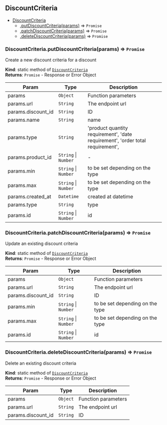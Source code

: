 <a name="module_DiscountCriteria"></a>

## DiscountCriteria

* [DiscountCriteria](#module_DiscountCriteria)
    * [.putDiscountCriteria(params)](#module_DiscountCriteria.putDiscountCriteria) ⇒ <code>Promise</code>
    * [.patchDiscountCriteria(params)](#module_DiscountCriteria.patchDiscountCriteria) ⇒ <code>Promise</code>
    * [.deleteDiscountCriteria(params)](#module_DiscountCriteria.deleteDiscountCriteria) ⇒ <code>Promise</code>

<a name="module_DiscountCriteria.putDiscountCriteria"></a>

### DiscountCriteria.putDiscountCriteria(params) ⇒ <code>Promise</code>
Create a new discount criteria for a discount

**Kind**: static method of [<code>DiscountCriteria</code>](#module_DiscountCriteria)  
**Returns**: <code>Promise</code> - Response or Error Object  

| Param | Type | Description |
| --- | --- | --- |
| params | <code>Object</code> | Function parameters |
| params.url | <code>String</code> | The endpoint url |
| params.discount_id | <code>String</code> | ID |
| params.name | <code>String</code> | name |
| params.type | <code>String</code> | 'product quantity requirement', 'date requirement', 'order total requirement', |
| params.product_id | <code>String</code> \| <code>Number</code> | - |
| params.min | <code>String</code> \| <code>Number</code> | to be set depending on the type |
| params.max | <code>String</code> \| <code>Number</code> | to be set depending on the type |
| params.created_at | <code>Datetime</code> | created at datetime |
| params.type | <code>String</code> | type |
| params.id | <code>String</code> \| <code>Number</code> | id |

<a name="module_DiscountCriteria.patchDiscountCriteria"></a>

### DiscountCriteria.patchDiscountCriteria(params) ⇒ <code>Promise</code>
Update an existing discount criteria

**Kind**: static method of [<code>DiscountCriteria</code>](#module_DiscountCriteria)  
**Returns**: <code>Promise</code> - Response or Error Object  

| Param | Type | Description |
| --- | --- | --- |
| params | <code>Object</code> | Function parameters |
| params.url | <code>String</code> | The endpoint url |
| params.discount_id | <code>String</code> | ID |
| params.min | <code>String</code> \| <code>Number</code> | to be set depending on the type |
| params.max | <code>String</code> \| <code>Number</code> | to be set depending on the type |
| params.id | <code>String</code> \| <code>Number</code> | id |

<a name="module_DiscountCriteria.deleteDiscountCriteria"></a>

### DiscountCriteria.deleteDiscountCriteria(params) ⇒ <code>Promise</code>
Delete an existing discount criteria

**Kind**: static method of [<code>DiscountCriteria</code>](#module_DiscountCriteria)  
**Returns**: <code>Promise</code> - Response or Error Object  

| Param | Type | Description |
| --- | --- | --- |
| params | <code>Object</code> | Function parameters |
| params.url | <code>String</code> | The endpoint url |
| params.discount_id | <code>String</code> | ID |

